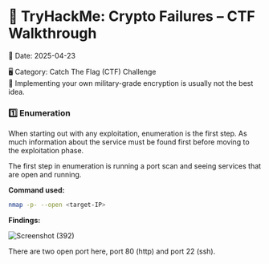 # 🔐 TryHackMe: Crypto Failures – CTF Walkthrough

📅 Date: 2025-04-23

🖥️ Category: Catch The Flag (CTF) Challenge  
🎯 Implementing your own military-grade encryption is usually not the best idea.


### 1️⃣ Enumeration
When starting out with any exploitation, enumeration is the first step. As much information about the service must be found first before moving to the exploitation phase.

The first step in enumeration is running a port scan and seeing services that are open and running.

**Command used:**
```bash
nmap -p- --open <target-IP>
```

**Findings:**

![Screenshot (392)](https://github.com/user-attachments/assets/f5fe5f5c-2465-4637-b7bb-276f26f0a1f6)

There are two open port here, port 80 (http) and port 22 (ssh).


